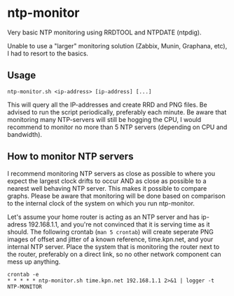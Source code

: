 # ntp-monitor

Very basic NTP monitoring using RRDTOOL and NTPDATE (ntpdig).

Unable to use a "larger" monitoring solution (Zabbix, Munin, Graphana, etc), I had to resort to the basics.

## Usage

```
ntp-monitor.sh <ip-address> [ip-address] [...]
```

This will query all the IP-addresses and create RRD and PNG files. Be advised to run the script periodically, preferably each minute. Be aware that monitoring many NTP-servers will still be hogging the CPU, I would recommend to monitor no more than 5 NTP servers (depending on CPU and bandwidth).

## How to monitor NTP servers

I recommend monitoring NTP servers as close as possible to where you expect the largest clock drifts to occur AND as close as possible to a nearest well behaving NTP server. This makes it possible to compare graphs. Please be aware that monitoring will be done based on comparison to the internal clock of the system on which you run ntp-monitor.

Let's assume your home router is acting as an NTP server and has ip-adress 192.168.1.1, and you're not convinced that it is serving time as it should. The following crontab (`man 5 crontab`) will create seperate PNG images of offset and jitter of a known reference, time.kpn.net, and your internal NTP server. Place the system that is monitoring the router next to the router, preferably on a direct link, so no other network component can mess up anything.

```
crontab -e
* * * * * ntp-monitor.sh time.kpn.net 192.168.1.1 2>&1 | logger -t NTP-MONITOR
```
